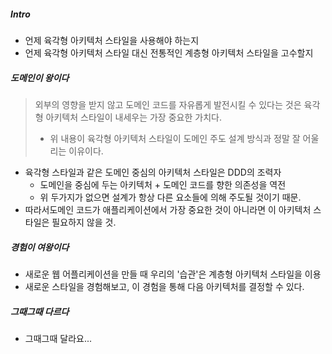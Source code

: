 ##### Intro
* 언제 육각형 아키텍처 스타일을 사용해야 하는지
* 언제 육각형 아키텍처 스타일 대신 전통적인 계층형 아키텍처 스타일을 고수할지

##### 도메인이 왕이다
> 외부의 영향을 받지 않고 도메인 코드를 자유롭게 발전시킬 수 있다는 것은 육각형 아키텍처 스타일이 내세우는 가장 중요한 가치다.
> * 위 내용이 육각형 아키텍처 스타일이 도메인 주도 설계 방식과 정말 잘 어울리는 이유이다.
* 육각형 스타일과 같은 도메인 중심의 아키텍처 스타일은 DDD의 조력자
  * 도메인을 중심에 두는 아키텍처 + 도메인 코드를 향한 의존성을 역전
  * 위 두가지가 없으면 설계가 항상 다른 요소들에 의해 주도될 것이기 때문.
* 따라서도메인 코드가 애플리케이션에서 가장 중요한 것이 아니라면 이 아키텍처 스타일은 필요하지 않을 것.

##### 경험이 여왕이다
* 새로운 웹 어플리케이션을 만들 때 우리의 '습관'은 계층형 아키텍처 스타일을 이용
* 새로운 스타일을 경험해보고, 이 경험을 통해 다음 아키텍처를 결정할 수 있다.

##### 그때그때 다르다
* 그때그때 달라요...